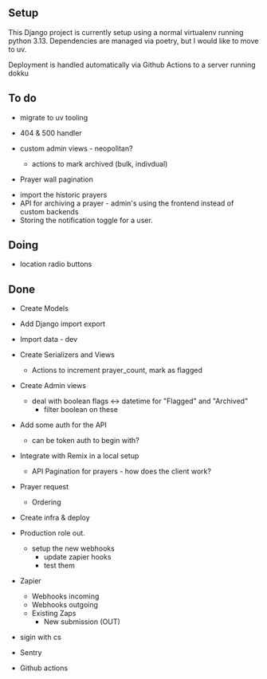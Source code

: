 ## Setup

This Django project is currently setup using a normal virtualenv running python 3.13. Dependencies are managed via poetry, but I would like to move to uv.

Deployment is handled automatically via Github Actions to a server running dokku

## To do


* migrate to uv tooling

* 404 & 500 handler
* custom admin views - neopolitan?
  - actions to mark archived (bulk, indivdual)
* Prayer wall pagination
- import the historic prayers
- API for archiving a prayer - admin's using the frontend instead of custom backends
- Storing the notification toggle for a user.

## Doing

* location radio buttons

## Done

* Create Models
* Add Django import export
* Import data - dev
* Create Serializers and Views
  * Actions to increment prayer_count, mark as flagged
* Create Admin views
  - deal with boolean flags <-> datetime for "Flagged" and "Archived"
    - filter boolean on these
* Add some auth for the API
  - can be token auth to begin with?
* Integrate with Remix in a local setup
  * API Pagination for prayers - how does the client work?
* Prayer request
  * Ordering
* Create infra & deploy
* Production role out.
  - setup the new webhooks
    - update zapier hooks
    - test them

* Zapier
  * Webhooks incoming
  * Webhooks outgoing
  * Existing Zaps
    * New submission (OUT)
* sigin with cs
* Sentry
- Github actions
